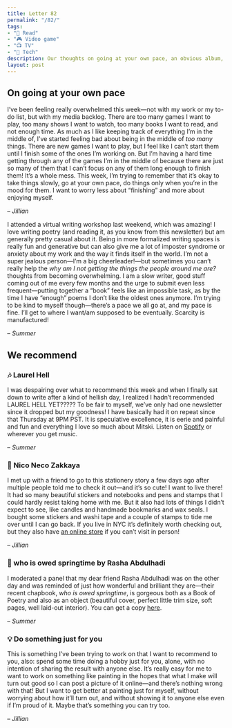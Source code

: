```yaml
---
title: Letter 82
permalink: "/82/"
tags:
- "📖 Read"
- "🎮 Video game"
- "📺 TV"
- "📱 Tech"
description: Our thoughts on going at your own pace, an obvious album, a cute stationery store, a speculative chapbook, and something just for you.
layout: post
---
```


## On going at your own pace

I’ve been feeling really overwhelmed this week—not with my work or my to-do list, but with my media backlog. There are too many games I want to play, too many shows I want to watch, too many books I want to read, and not enough time. As much as I like keeping track of everything I’m in the middle of, I’ve started feeling bad about being in the middle of *too many* things. There are new games I want to play, but I feel like I can’t start them until I finish some of the ones I’m working on. But I’m having a hard time getting through any of the games I’m in the middle of because there are just so many of them that I can’t focus on any of them long enough to finish them! It’s a whole mess. This week, I’m trying to remember that it’s okay to take things slowly, go at your own pace, do things only when you’re in the mood for them. I want to worry less about “finishing” and more about enjoying myself.

– *Jillian*

I attended a virtual writing workshop last weekend, which was amazing! I love writing poetry (and reading it, as you know from this newsletter) but am generally pretty casual about it. Being in more formalized writing spaces is really fun and generative but can also give me a lot of imposter syndrome or anxiety about my work and the way it finds itself in the world. I’m not a super jealous person—I’m a big cheerleader!—but sometimes you can’t really help the *why am I not getting the things the people around me are?* thoughts from becoming overwhelming. I am a slow writer, good stuff coming out of me every few months and the urge to submit even less frequent—putting together a “book” feels like an impossible task, as by the time I have “enough” poems I don’t like the oldest ones anymore. I’m trying to be kind to myself though—there’s a pace we all go at, and my pace is fine. I’ll get to where I want/am supposed to be eventually. Scarcity is manufactured! 

– *Summer*

## We recommend

### 🎶 Laurel Hell

I was despairing over what to recommend this week and when I finally sat down to write after a kind of hellish day, I realized I hadn’t recommended LAUREL HELL YET????? To be fair to myself, we’ve only had one newsletter since it dropped but my goodness! I have basically had it on repeat since that Thursday at 9PM PST. It is speculative excellence, it is eerie and painful and fun and everything I love so much about Mitski. Listen on [Spotify](https://open.spotify.com/artist/2uYWxilOVlUdk4oV9DvwqK?autoplay=true) or wherever you get music.  

– *Summer*

### 🔗 Nico Neco Zakkaya

I met up with a friend to go to this stationery story a few days ago after multiple people told me to check it out—and it’s so cute! I want to live there! It had so many beautiful stickers and notebooks and pens and stamps that I could hardly resist taking home with me. But it also had lots of things I didn’t expect to see, like candles and handmade bookmarks and wax seals. I bought some stickers and washi tape and a couple of stamps to tide me over until I can go back. If you live in NYC it’s definitely worth checking out, but they also have [an online store](https://www.niconeco.com) if you can’t visit in person!

– *Jillian*

### 📖 who is owed springtime by Rasha Abdulhadi

I moderated a panel that my dear friend Rasha Abdulhadi was on the other day and was reminded of just how wonderful and brilliant they are—their recent chapbook, *who is owed springtime*, is gorgeous both as a Book of Poetry and also as an object (beautiful cover, perfect little trim size, soft pages, well laid-out interior). You can get a copy [here](https://www.neonhemlock.com/books/who-is-owed-springtime-by-rasha-abdulhadi). 

– *Summer*

### 💡 Do something just for you

This is something I’ve been trying to work on that I want to recommend to you, also: spend some time doing a hobby just for you, alone, with no intention of sharing the result with anyone else. It’s really easy for me to want to work on something like painting in the hopes that what I make will turn out good so I can post a picture of it online—and there’s nothing wrong with that! But I want to get better at painting just for myself, without worrying about how it’ll turn out, and without showing it to anyone else even if I’m proud of it. Maybe that’s something you can try too.

– *Jillian*